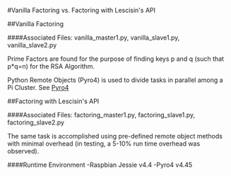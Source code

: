 #Vanilla Factoring vs. Factoring with Lescisin's API

##Vanilla Factoring

####Associated Files: vanilla_master1.py, vanilla_slave1.py, vanilla_slave2.py

Prime Factors are found for the purpose of finding keys p and q (such that p*q=n) for the RSA Algorithm.

Python Remote Objects (Pyro4) is used to divide tasks in parallel among a Pi Cluster. See [Pyro4](https://pythonhosted.org/Pyro4/)

##Factoring with Lescisin's API

####Associated Files: factoring_master1.py, factoring_slave1.py, factoring_slave2.py

The same task is accomplished using pre-defined remote object methods with minimal overhead (in testing, a 5-10% run time overhead was observed).

####Runtime Environment
-Raspbian Jessie v4.4
-Pyro4 v4.45
